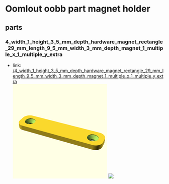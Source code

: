 # Oomlout oobb part magnet holder


## parts

### 4_width_1_height_3_5_mm_depth_hardware_magnet_rectangle_29_mm_length_9_5_mm_width_3_mm_depth_magnet_1_multiple_x_1_multiple_y_extra
* link: [/4_width_1_height_3_5_mm_depth_hardware_magnet_rectangle_29_mm_length_9_5_mm_width_3_mm_depth_magnet_1_multiple_x_1_multiple_y_extra](4_width_1_height_3_5_mm_depth_hardware_magnet_rectangle_29_mm_length_9_5_mm_width_3_mm_depth_magnet_1_multiple_x_1_multiple_y_extra)  
![](4_width_1_height_3_5_mm_depth_hardware_magnet_rectangle_29_mm_length_9_5_mm_width_3_mm_depth_magnet_1_multiple_x_1_multiple_y_extra/3dpr_300.png)  ![](4_width_1_height_3_5_mm_depth_hardware_magnet_rectangle_29_mm_length_9_5_mm_width_3_mm_depth_magnet_1_multiple_x_1_multiple_y_extra/image_300.jpg)
 
